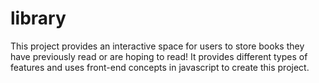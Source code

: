 # library
This project provides an interactive space for users to store books they have previously read or are hoping to read! It provides different types of features and uses front-end concepts in javascript to create this project.
